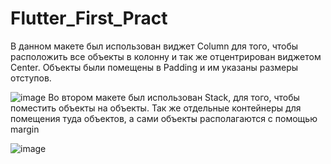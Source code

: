 # Flutter_First_Pract
В данном макете был использован виджет Column для того, чтобы расположить все объекты в колонну и так же отцентрирован виджетом Center. Объекты были помещены в Padding и им указаны размеры отступов. 


![image](https://user-images.githubusercontent.com/96495867/197769945-329097b8-4e29-4259-ac4e-21b00a52b6dc.png)
Во втором макете был использован Stack, для того, чтобы поместить объекты на объекты. Так же отдельные контейнеры для помещения туда объектов, а сами объекты располагаются с помощью margin


![image](https://user-images.githubusercontent.com/96495867/197770002-ba845678-6a53-4f60-ba8d-917be74022b9.png)
